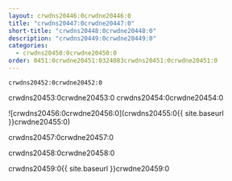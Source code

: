 ```yaml
---
layout: crwdns20446:0crwdne20446:0
title: "crwdns20447:0crwdne20447:0"
short-title: "crwdns20448:0crwdne20448:0"
description: "crwdns20449:0crwdne20449:0"
categories:
  - crwdns20450:0crwdne20450:0
order: 0451:0crwdne20451:0324083crwdns20451:0crwdne20451:0
---
```

`crwdns20452:0crwdne20452:0`

crwdns20453:0crwdne20453:0 crwdns20454:0crwdne20454:0

![crwdns20456:0crwdne20456:0](crwdns20455:0{{ site.baseurl }}crwdne20455:0)

crwdns20457:0crwdne20457:0

crwdns20458:0crwdne20458:0

crwdns20459:0{{ site.baseurl }}crwdne20459:0